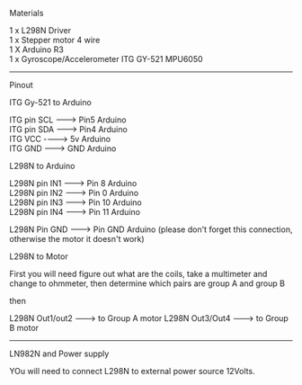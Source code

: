 Materials

1 x L298N Driver  
1 x Stepper motor 4 wire  
1 X Arduino R3  
1 x Gyroscope/Accelerometer ITG GY-521 MPU6050

-------------------------

Pinout

ITG Gy-521 to Arduino 

ITG pin SCL ---> Pin5 Arduino  
ITG pin SDA ---> Pin4 Arduino      
ITG VCC ----> 5v Arduino    
ITG GND ---> GND Arduino 


L298N to Arduino

L298N pin IN1 ---> Pin 8 Arduino  
L298N pin IN2 ---> Pin 0 Arduino  
L298N pin IN3 ---> Pin 10 Arduino  
L298N pin IN4 ---> Pin 11 Arduino   

L298N Pin GND ---> Pin GND Arduino (please don't forget this connection, otherwise the motor it doesn't work)


L298N to Motor

First you will need figure out what are the coils, take a multimeter and change to ohmmeter, 
then determine which pairs are group A and group B 

then

 L298N Out1/out2 ---> to Group A motor
 L298N Out3/Out4 ---> to Group B motor

-------------------------------------------
 
 LN982N and Power supply

YOu will need to connect L298N to external power source 12Volts.
